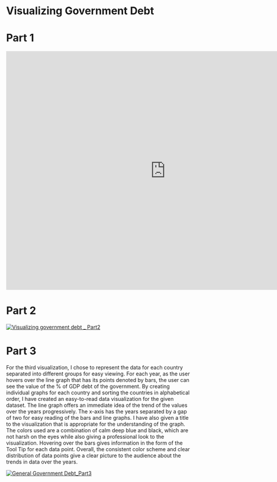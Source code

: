 # Visualizing Government Debt

# Part 1

<iframe src="https://data.oecd.org/chart/7krS" width="860" height="645" style="border: 0" allowfullscreen="true"><a href="https://data.oecd.org/chart/7krS" target="_blank">OECD Chart: General government debt, Total, % of GDP, Annual, 2018</a></iframe>

# Part 2

<div class='tableauPlaceholder' id='viz1706586543992' style='position: relative'><noscript><a href='#'><img alt='Visualizing government debt _ Part2 ' src='https:&#47;&#47;public.tableau.com&#47;static&#47;images&#47;Vi&#47;Visualizinggovernmentdebt_Part2&#47;Sheet1&#47;1_rss.png' style='border: none' /></a></noscript><object class='tableauViz'  style='display:none;'><param name='host_url' value='https%3A%2F%2Fpublic.tableau.com%2F' /> <param name='embed_code_version' value='3' /> <param name='site_root' value='' /><param name='name' value='Visualizinggovernmentdebt_Part2&#47;Sheet1' /><param name='tabs' value='no' /><param name='toolbar' value='yes' /><param name='static_image' value='https:&#47;&#47;public.tableau.com&#47;static&#47;images&#47;Vi&#47;Visualizinggovernmentdebt_Part2&#47;Sheet1&#47;1.png' /> <param name='animate_transition' value='yes' /><param name='display_static_image' value='yes' /><param name='display_spinner' value='yes' /><param name='display_overlay' value='yes' /><param name='display_count' value='yes' /><param name='language' value='en-US' /><param name='filter' value='publish=yes' />
</object></div>            
<script type='text/javascript'>   
  var divElement = document.getElementById('viz1706586543992');    
  var vizElement = divElement.getElementsByTagName('object')[0];                
  vizElement.style.width='100%';vizElement.style.height=(divElement.offsetWidth*0.75)+'px';  
  var scriptElement = document.createElement('script');              
  scriptElement.src = 'https://public.tableau.com/javascripts/api/viz_v1.js';   
  vizElement.parentNode.insertBefore(scriptElement, vizElement);            
</script>


# Part 3
For the third visualization, I chose to represent the data for each country separated into different groups for easy viewing. For each year, as the user hovers over the line graph that has its points denoted by bars, the user can see the value of the % of GDP debt of the government. By creating individual graphs for each country and sorting the countries in alphabetical order, I have created an easy-to-read data visualization for the given dataset. The line graph offers an immediate idea of the trend of the values over the years progressively. The x-axis has the years separated by a gap of two for easy reading of the bars and line graphs. I have also given a title to the visualization that is appropriate for the understanding of the graph. The colors used are a combination of calm deep blue and black, which are not harsh on the eyes while also giving a professional look to the visualization. Hovering over the bars gives information in the form of the Tool Tip for each data point. Overall, the consistent color scheme and clear distribution of data points give a clear picture to the audience about the trends in data over the years.

<div class='tableauPlaceholder' id='viz1706589637547' style='position: relative'>
  <noscript>
    <a href='#'>
      <img alt='General Government Debt_Part3' src='https:&#47;&#47;public.tableau.com&#47;static&#47;images&#47;Ge&#47;GeneralGovernmentDebt_Part3&#47;Sheet1&#47;1_rss.png' style='border: none' />
    </a>
  </noscript>
  <object class='tableauViz' style='display:none;'>
    <!-- Embed Code Parameters -->
    <param name='host_url' value='https%3A%2F%2Fpublic.tableau.com%2F' />
    <param name='embed_code_version' value='3' />
    <param name='site_root' value='' />
    <param name='name' value='GeneralGovernmentDebt_Part3&#47;Sheet1' />
    <param name='tabs' value='no' />
    <param name='toolbar' value='yes' />
    <param name='static_image' value='https:&#47;&#47;public.tableau.com&#47;static&#47;images&#47;Ge&#47;GeneralGovernmentDebt_Part3&#47;Sheet1&#47;1.png' />
    <param name='animate_transition' value='yes' />
    <param name='display_static_image' value='yes' />
    <!-- Additional Embed Code Parameters -->
  </object>
</div>

<script type='text/javascript'>  
var divElement = document.getElementById('viz1706589637547');     
var vizElement = divElement.getElementsByTagName('object')[0];            
vizElement.style.width='100%';
vizElement.style.height=(divElement.offsetWidth*0.75)+'px';       
var scriptElement = document.createElement('script');              
scriptElement.src = 'https://public.tableau.com/javascripts/api/viz_v1.js';   
vizElement.parentNode.insertBefore(scriptElement, vizElement);           
</script>
